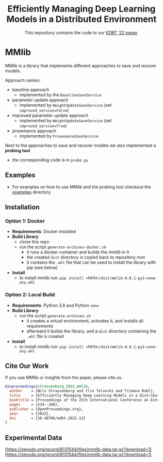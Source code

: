 <h1 align="center">Efficiently Managing Deep Learning Models in a Distributed Environment </h1>
<p align="center">This repository contains the code to our <a href="https://openproceedings.org/2022/conf/edbt/paper-60.pdf"> EDBT '22 paper<a/>.<p/>


# MMlib

MMlib is a library that implements different approaches to save and recover models.

Approach names:
- baseline approach 
    - implemented by the `BaselineSaveService`
- parameter update approach 
    - implemented by `WeightUpdateSaveService` (set `improved_version=False`)
- improved parameter update approach 
    - implemented by `WeightUpdateSaveService` (set `improved_version=True`)
- provenance approach
    - implemented by `ProvenanceSaveService`
    
Next to the approaches to save and recover models we also implemented a **probing tool**
- the corresponding code is in `probe.py`

## Examples

- For examples on how to use MMlib and the probing tool checkout the [examples](examples) directory.
    
## Installation

### Option 1: Docker

- **Requirements**: Docker installed
- **Build Library**
    - clone this repo
    - run the script `generate-archives-docker.sh`
        - it runs a docker container and builds the *mmlib* in it
        - the created `dist` directory is copied back to repository root
        - it contains the `.whl` file that can be used to install the library with pip (see below)
- **Install**
    - to install mmlib run: `pip install <PATH>/dist/mmlib-0.0.1-py3-none-any.whl`

### Option 2: Local Build

- **Requirements**: Python 3.8 and Python `venv`
- **Build Library**
    - run the script `generate-archives.sh`
        - it creates a virtual environment, activates it, and installs all requirements
        - afterward it builds the library, and a `dist` directory containing the `.whl` file is created
- **Install**
    - to install mmlib run: `pip install <PATH>/dist/mmlib-0.0.1-py3-none-any.whl`


## Cite Our Work
If you use MMlib or insights from the paper, please cite us.

```bibtex
@inproceedings{strassenburg_2022_mmlib,
  author    = {Nils Strassenburg and Ilin Tolovski and Tilmann Rabl},
  title     = {Efficiently Managing Deep Learning Models in a Distributed Environment},
  booktitle = {Proceedings of the 25th International Conference on Extending Database Technology (EDBT 2022) Edinburgh, UK, March 29 - April 1},
  pages     = {234--246},
  publisher = {OpenProceedings.org},
  year      = {2022},
  doi       = {10.48786/edbt.2022.12}
}
```

## Experimental Data
[https://zenodo.org/record/8131544/files/mmlib-data.tar.gz?download=1](https://zenodo.org/record/8131544/files/mmlib-data.tar.gz?download=1)
